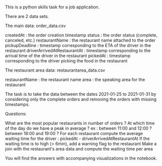 This is a python skills task for a job application.

There are 2 data sets. 

The main data: order_data.csv

createdAt : the order creation timestamp
status : the order status (complete, canceled, etc.)
restaurantName : the restaurant name attached to the order
pickupDeadline : timestamp corresponding to the ETA of the driver in the restaurant
driverArrivedAtRestaurantAt : timestamp corresponding to the arrival time of the driver in the restaurant
pickedAt : timestamp corresponding to the driver picking the food in the restaurant

The restaurant area data: restaurantarea_data.csv

restaurantName : the restaurant name
area : the speaking area for the restaurant

The task is to take the data between the dates 2021-01-25 to 2021-01-31 by considering only the complete orders and removing the orders with missing timestamps.

Questions: 

What are the most popular restaurants in number of orders ?
At which time of the day do we have a peak in average ? ex : between 11:00 and 12:00 ? between 18:00 and 19:00 ?
For each restaurant compute the average waiting time for the driver : pickedAt - driverArrivedAtRestaurantAt
If the waiting time is to high (> 6min), add a warning flag to the restaurant
Make a join with the restaurant's area data and compute the waiting time per area

You will find the answers with accompanying visualizations in the notebook.
